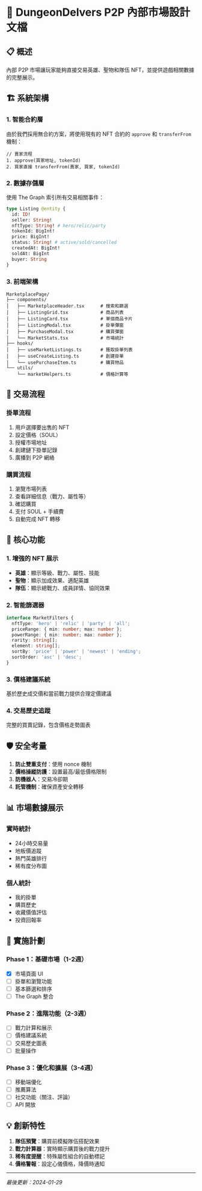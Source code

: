 # 🏪 DungeonDelvers P2P 內部市場設計文檔

## 📋 概述

內部 P2P 市場讓玩家能夠直接交易英雄、聖物和隊伍 NFT，並提供遊戲相關數據的完整展示。

## 🏗️ 系統架構

### 1. 智能合約層
由於我們採用無合約方案，將使用現有的 NFT 合約的 `approve` 和 `transferFrom` 機制：

```solidity
// 賣家流程
1. approve(買家地址, tokenId)
2. 買家直接 transferFrom(賣家, 買家, tokenId)
```

### 2. 數據存儲層
使用 The Graph 索引所有交易相關事件：

```graphql
type Listing @entity {
  id: ID!
  seller: String!
  nftType: String! # hero/relic/party
  tokenId: BigInt!
  price: BigInt!
  status: String! # active/sold/cancelled
  createdAt: BigInt!
  soldAt: BigInt
  buyer: String
}
```

### 3. 前端架構

```
MarketplacePage/
├── components/
│   ├── MarketplaceHeader.tsx      # 搜索和篩選
│   ├── ListingGrid.tsx            # 商品列表
│   ├── ListingCard.tsx            # 單個商品卡片
│   ├── ListingModal.tsx           # 掛單彈窗
│   ├── PurchaseModal.tsx          # 購買彈窗
│   └── MarketStats.tsx            # 市場統計
├── hooks/
│   ├── useMarketListings.ts       # 獲取掛單列表
│   ├── useCreateListing.ts        # 創建掛單
│   └── usePurchaseItem.ts         # 購買物品
└── utils/
    └── marketHelpers.ts           # 價格計算等

```

## 🔄 交易流程

### 掛單流程
1. 用戶選擇要出售的 NFT
2. 設定價格（SOUL）
3. 授權市場地址
4. 創建鏈下掛單記錄
5. 廣播到 P2P 網絡

### 購買流程
1. 瀏覽市場列表
2. 查看詳細信息（戰力、屬性等）
3. 確認購買
4. 支付 SOUL + 手續費
5. 自動完成 NFT 轉移

## 🎯 核心功能

### 1. 增強的 NFT 展示
- **英雄**：顯示等級、戰力、屬性、技能
- **聖物**：顯示加成效果、適配英雄
- **隊伍**：顯示總戰力、成員詳情、協同效果

### 2. 智能篩選器
```typescript
interface MarketFilters {
  nftType: 'hero' | 'relic' | 'party' | 'all';
  priceRange: { min: number; max: number };
  powerRange: { min: number; max: number };
  rarity: string[];
  element: string[];
  sortBy: 'price' | 'power' | 'newest' | 'ending';
  sortOrder: 'asc' | 'desc';
}
```

### 3. 價格建議系統
基於歷史成交價和當前戰力提供合理定價建議

### 4. 交易歷史追蹤
完整的買賣記錄，包含價格走勢圖表

## 🛡️ 安全考量

1. **防止雙重支付**：使用 nonce 機制
2. **價格操縱防護**：設置最高/最低價格限制
3. **防機器人**：交易冷卻期
4. **託管機制**：確保資產安全轉移

## 📊 市場數據展示

### 實時統計
- 24小時交易量
- 地板價追蹤
- 熱門英雄排行
- 稀有度分布圖

### 個人統計
- 我的掛單
- 購買歷史
- 收藏價值評估
- 投資回報率

## 🚀 實施計劃

### Phase 1：基礎市場（1-2週）
- [x] 市場頁面 UI
- [ ] 掛單和瀏覽功能
- [ ] 基本篩選和排序
- [ ] The Graph 整合

### Phase 2：進階功能（2-3週）
- [ ] 戰力計算和展示
- [ ] 價格建議系統
- [ ] 交易歷史圖表
- [ ] 批量操作

### Phase 3：優化和擴展（3-4週）
- [ ] 移動端優化
- [ ] 推薦算法
- [ ] 社交功能（關注、評論）
- [ ] API 開放

## 💡 創新特性

1. **隊伍預覽**：購買前模擬隊伍搭配效果
2. **戰力計算器**：實時顯示購買後的戰力提升
3. **稀有度提醒**：特殊屬性組合的自動標記
4. **價格警報**：設定心儀價格，降價時通知

---

*最後更新：2024-01-29*